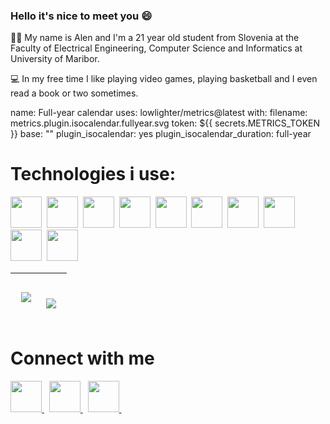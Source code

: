 ### Hello it's nice to meet you :smile:
:man_student: My name is Alen and I'm a 21 year old student from Slovenia at the Faculty of Electrical Engineering, Computer Science and Informatics at University of Maribor.
 
:computer: In my free time I like playing video games, playing basketball and I even read a book or two sometimes.

name: Full-year calendar
uses: lowlighter/metrics@latest
with:
  filename: metrics.plugin.isocalendar.fullyear.svg
  token: ${{ secrets.METRICS_TOKEN }}
  base: ""
  plugin_isocalendar: yes
  plugin_isocalendar_duration: full-year


<h1>Technologies i use:</h1>

<img height=50 src="https://cdn.jsdelivr.net/gh/devicons/devicon/icons/html5/html5-original.svg" />&nbsp;
<img height=50 src="https://cdn.jsdelivr.net/gh/devicons/devicon/icons/css3/css3-original.svg" />&nbsp;
<img height=50 src="https://cdn.jsdelivr.net/gh/devicons/devicon/icons/python/python-original.svg" />&nbsp;
<img height=50 src="https://cdn.jsdelivr.net/gh/devicons/devicon/icons/csharp/csharp-original.svg" />&nbsp;
<img height=50 src="https://cdn.jsdelivr.net/gh/devicons/devicon/icons/cplusplus/cplusplus-original.svg" />&nbsp;
<img height=50 src="https://cdn.jsdelivr.net/gh/devicons/devicon/icons/javascript/javascript-original.svg" />&nbsp;
<img height=50 src="https://cdn.jsdelivr.net/gh/devicons/devicon/icons/mysql/mysql-original.svg" />&nbsp;
<img height=50 src="https://cdn.jsdelivr.net/gh/devicons/devicon/icons/jquery/jquery-original.svg" />&nbsp;
<img height=50 src="https://cdn.jsdelivr.net/gh/devicons/devicon/icons/bootstrap/bootstrap-original.svg" />&nbsp;
<img height=50 src="https://cdn.jsdelivr.net/gh/devicons/devicon/icons/git/git-original.svg" />&nbsp;

<table>
<thead>
<tr>
<th>&nbsp;
<img src="https://github-readme-stats.vercel.app/api?username=SarugaAlen&show_icons=true&theme=github_dark"/>&nbsp;&nbsp;
</th>
<th>&nbsp;

<img src="https://github-readme-stats.vercel.app/api/top-langs?username=SarugaAlen&show_icons=true&theme=github_dark&langs_count=10&layout=compact"/>&nbsp;&nbsp;
</th>
</tr>
</thead>
</table>

<h1 align="left">Connect with me</h1>
<a align="center" href="https://www.linkedin.com/in/alen%C5%A1aruga/">
    <img height="50" src="https://cdn2.iconfinder.com/data/icons/social-icon-3/512/social_style_3_in-306.png"/>
</a>&nbsp;

<a align="center" href="https://twitter.com/DAI5UK3">
    <img height="50" src="https://cdn2.iconfinder.com/data/icons/social-media-2285/512/1_Twitter3_colored_svg-512.png"/>
</a>&nbsp;

<a align="center" href="https://discord.com/users/137949474042413056">
    <img height="50" src="https://cdn2.iconfinder.com/data/icons/gaming-platforms-squircle/250/discord_squircle-512.png"/>
</a>&nbsp;

